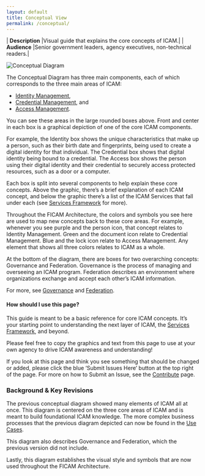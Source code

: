 ```yaml
---
layout: default
title: Conceptual View
permalink: /conceptual/
---
```


| **Description** |Visual guide that explains the core concepts of ICAM.|
| **Audience** |Senior government leaders, agency executives, non-technical readers.|

![Conceptual Diagram]({{site.baseurl}}/img/ConceptualDiagram.png)

The Conceptual Diagram has three main components, each of which corresponds to the three main areas of ICAM:  

* [Identity Management]({{site.baseurl}}/services/identity), 
* [Credential Management]({{site.baseurl}}/services/credentials), and 
* [Access Management]({{site.baseurl}}/services/access). 

You can see these areas in the large rounded boxes above.
Front and center in each box is a graphical depiction of one of the core ICAM components.  

For example, the Identity box shows the unique characteristics that make up a person, such as their birth date and fingerprints, being used to create a digital identity for that individual. The Credential box shows that digital identity being bound to a credential. The Access box shows the person using their digital identity and their credential to securely access protected resources, such as a door or a computer.

Each box is split into several components to help explain these core concepts. Above the graphic, there’s a brief explanation of each ICAM concept, and below the graphic there’s a list of the ICAM Services that fall under each (see [Services Framework]({{site.baseurl}}/services/) for more).

Throughout the FICAM Architecture, the colors and symbols you see here are used to map new concepts back to these core areas. For example, whenever you see purple and the person icon, that concept relates to Identity Management. Green and the document icon relate to Credential Management. Blue and the lock icon relate to Access Management.  Any element that shows all three colors relates to ICAM as a whole.

At the bottom of the diagram, there are boxes for two overarching concepts: Governance and Federation. Governance is the process of managing and overseeing an ICAM program. Federation describes an environment where organizations exchange and accept each other’s ICAM information.  

For more, see [Governance]({{site.baseurl}}/services/governance) and [Federation]({{site.baseurl}}/services/federation).

#### How should I use this page?
This guide is meant to be a basic reference for core ICAM concepts. It’s your starting point to understanding the next layer of ICAM, the [Services Framework]({{site.baseurl}}/services/overview/), and beyond.

Please feel free to copy the graphics and text from this page to use at your own agency to drive ICAM awareness and understanding!

If you look at this page and think you see something that should be changed or added, please click the blue ‘Submit Issues Here’ button at the top right of the page. For more on how to Submit an Issue, see the [Contribute]({{site.baseurl}}/contribute) page.

### Background & Key Revisions

The previous conceptual diagram showed many elements of ICAM all at once. This diagram is centered on the three core areas of ICAM and is meant to build foundational ICAM knowledge. The more complex business processes that the previous diagram depicted can now be found in the [Use Cases]({{site.baseurl}}/usecases/).

This diagram also describes Governance and Federation, which the previous version did not include.

Lastly, this diagram establishes the visual style and symbols that are now used throughout the FICAM Architecture.  
